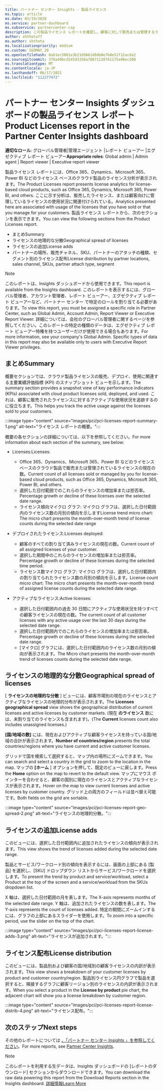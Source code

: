 ```yaml
---
title: パートナー センター Insights - 製品ライセンス
ms.topic: article
ms.date: 05/19/2020
ms.service: partner-dashboard
ms.subservice: partnercenter-csp
description: この製品ライセンス レポートを確認し、顧客に対して販売または管理するライセンスベースのクラウド製品を使用して改善する方法について学習します。
author: shthota77
ms.author: shthota
ms.localizationpriority: medium
ms.custom: SEOMAY.20
ms.openlocfilehash: 8ab1ec5001e3b21d9661d0db0e7b8e51f12acda2
ms.sourcegitcommit: 376a49bcd245d3358a78871128761175a96ec200
ms.translationtype: MT
ms.contentlocale: ja-JP
ms.lasthandoff: 06/17/2021
ms.locfileid: "112277472"
---
```

# <a name="product-licenses-report-in-the-partner-center-insights-dashboard"></a><span data-ttu-id="5ceea-103">パートナー センター Insights ダッシュボードの製品ライセンス レポート</span><span class="sxs-lookup"><span data-stu-id="5ceea-103">Product Licenses report in the Partner Center Insights dashboard</span></span>

<span data-ttu-id="5ceea-104">**適切なロール**: グローバル管理者|管理エージェント |レポート ビューアー |エグゼクティブ レポート ビューアー</span><span class="sxs-lookup"><span data-stu-id="5ceea-104">**Appropriate roles**: Global admin | Admin agent | Report viewer | Executive report viewer</span></span>

<span data-ttu-id="5ceea-105">製品ライセンス レポートには、Office 365、Dynamics、Microsoft 365、Power BI などのライセンス ベースのクラウド製品のライセンス分析が表示されます。</span><span class="sxs-lookup"><span data-stu-id="5ceea-105">The Product Licenses report presents license analytics for license-based cloud products, such as Office 365, Dynamics, Microsoft 365, Power BI, and others.</span></span> <span data-ttu-id="5ceea-106">ここに示す分析は、販売したライセンス、または顧客向けに管理しているライセンスの使用状況に関連付けられている。</span><span class="sxs-lookup"><span data-stu-id="5ceea-106">Analytics presented here are associated with usage of the licenses that you have sold or that you manage for your customers.</span></span> <span data-ttu-id="5ceea-107">製品ライセンス レポートから、次のセクションを表示できます。</span><span class="sxs-lookup"><span data-stu-id="5ceea-107">You can view the following sections from the Product Licenses report.</span></span>

- <span data-ttu-id="5ceea-108">まとめ</span><span class="sxs-lookup"><span data-stu-id="5ceea-108">Summary</span></span>
- <span data-ttu-id="5ceea-109">ライセンスの地理的な分散</span><span class="sxs-lookup"><span data-stu-id="5ceea-109">Geographical spread of licenses</span></span>
- <span data-ttu-id="5ceea-110">ライセンスの追加</span><span class="sxs-lookup"><span data-stu-id="5ceea-110">License adds</span></span>
- <span data-ttu-id="5ceea-111">パートナーの場所、販売チャネル、SKU、パートナーのアタッチの種類、セグメント別のライセンス配布</span><span class="sxs-lookup"><span data-stu-id="5ceea-111">License distribution by partner locations, sales channel, SKUs, partner attach type, segment</span></span>

 > [!NOTE]
 > <span data-ttu-id="5ceea-112">このレポートは、Insights ダッシュボードから使用できます。</span><span class="sxs-lookup"><span data-stu-id="5ceea-112">This report is available from the Insights dashboard.</span></span> <span data-ttu-id="5ceea-113">このレポートを表示するには、グローバル管理者、アカウント管理者、レポート ビューアー、エグゼクティブ レポート ビューアーなど、パートナー センター で特定のロールを割り当てる必要があります。</span><span class="sxs-lookup"><span data-stu-id="5ceea-113">To view this report, you must be assigned a specific role in Partner Center, such as Global Admin, Account Admin, Report Viewer or Executive Report Viewer.</span></span> <span data-ttu-id="5ceea-114">詳細については、会社のグローバル管理者に関するページを参照してください。このレポートの特定の種類のデータは、エグゼクティブ レポート ビューアー特権を持つユーザーだけが使用できる場合もあります。</span><span class="sxs-lookup"><span data-stu-id="5ceea-114">For more information, see your company's Global Admin. Specific types of data in this report may also be available only to users with Executive Report Viewer privileges.</span></span>

## <a name="summary"></a><span data-ttu-id="5ceea-115">まとめ</span><span class="sxs-lookup"><span data-stu-id="5ceea-115">Summary</span></span>

<span data-ttu-id="5ceea-116">概要セクションでは、クラウド製品ライセンスの販売、デプロイ、使用に関連する主要業績評価指標 (KPI) のスナップショット ビューを示します。</span><span class="sxs-lookup"><span data-stu-id="5ceea-116">The summary section provides a snapshot view of key performance indicators (KPIs) associated with cloud product licenses sold, deployed, and used.</span></span> <span data-ttu-id="5ceea-117">これは、顧客に販売されたライセンスに対するアクティブな使用状況を追跡するのに役立ちます。</span><span class="sxs-lookup"><span data-stu-id="5ceea-117">This helps you track the active usage against the licenses sold to your customers.</span></span>

:::image type="content" source="images/pci/pci-licenses-report-summary-1.png" alt-text="ライセンス レポートの概要。":::

<span data-ttu-id="5ceea-119">概要の各セクションの詳細については、以下を参照してください。</span><span class="sxs-lookup"><span data-stu-id="5ceea-119">For more information about each section of the summary, see below:</span></span>

- <span data-ttu-id="5ceea-120">Licenses:</span><span class="sxs-lookup"><span data-stu-id="5ceea-120">Licenses:</span></span> 
  - <span data-ttu-id="5ceea-121">Office 365、Dynamics、Microsoft 365、Power BI などのライセンス ベースのクラウド製品で販売または管理されているライセンスの現在の数。</span><span class="sxs-lookup"><span data-stu-id="5ceea-121">Current count of all licenses sold or managed by you for license-based cloud products, such as Office 365, Dynamics, Microsoft 365, Power BI, and others.</span></span>
  - <span data-ttu-id="5ceea-122">選択した日付範囲でのこれらのライセンスの増加率または拒否率。</span><span class="sxs-lookup"><span data-stu-id="5ceea-122">Percentage growth or decline of these licenses over the selected date range.</span></span>
  - <span data-ttu-id="5ceea-123">ライセンス傾向マイクロ グラフ: マイクロ グラフは、選択した日付範囲内のライセンス数の月別の傾向を示します</span><span class="sxs-lookup"><span data-stu-id="5ceea-123">License trend micro chart: The micro chart presents the month-over-month trend of license counts during the selected date range</span></span>

- <span data-ttu-id="5ceea-124">デプロイされたライセンス:</span><span class="sxs-lookup"><span data-stu-id="5ceea-124">Licenses deployed:</span></span>
  - <span data-ttu-id="5ceea-125">顧客のすべての割り当て済みライセンスの現在の数。</span><span class="sxs-lookup"><span data-stu-id="5ceea-125">Current count of all assigned licenses of your customer.</span></span>
  - <span data-ttu-id="5ceea-126">選択した期間中のこれらのライセンスの増加率または拒否率。</span><span class="sxs-lookup"><span data-stu-id="5ceea-126">Percentage growth or decline of these licenses during the selected time period.</span></span>
  - <span data-ttu-id="5ceea-127">ライセンス数マイクロ グラフ: マイクロ グラフは、選択した日付範囲内の割り当てられたライセンス数の月別の傾向を示します。</span><span class="sxs-lookup"><span data-stu-id="5ceea-127">License count micro chart: The micro chart presents the month-over-month trend of assigned license counts during the selected date range.</span></span>

- <span data-ttu-id="5ceea-128">アクティブなライセンス:</span><span class="sxs-lookup"><span data-stu-id="5ceea-128">Active licenses:</span></span> 
  - <span data-ttu-id="5ceea-129">選択した日付範囲内の過去 30 日間にアクティブな使用状況を持つすべての顧客ライセンスの現在の数。</span><span class="sxs-lookup"><span data-stu-id="5ceea-129">The current count of all customer licenses with any active usage over the last 30 days during the selected date range.</span></span>
  - <span data-ttu-id="5ceea-130">選択した日付範囲内でのこれらのライセンスの増加率または拒否率。</span><span class="sxs-lookup"><span data-stu-id="5ceea-130">Percentage growth or decline of these licenses during the selected date range.</span></span>
  - <span data-ttu-id="5ceea-131">[マイクロ] グラフには、選択した日付範囲内のライセンス数の月別の傾向が表示されます。</span><span class="sxs-lookup"><span data-stu-id="5ceea-131">The Micro chart presents the month-over-month trend of licenses counts during the selected date range.</span></span>

## <a name="geographical-spread-of-licenses"></a><span data-ttu-id="5ceea-132">ライセンスの地理的な分散</span><span class="sxs-lookup"><span data-stu-id="5ceea-132">Geographical spread of licenses</span></span>

<span data-ttu-id="5ceea-133">[ **ライセンスの地理的な分散** ] ビューには、顧客市場別の現在のライセンスとアクティブなライセンスの地理的分布が表示されます。</span><span class="sxs-lookup"><span data-stu-id="5ceea-133">The **Licenses geographical spread** view shows the geographical distribution of current licenses and active licenses by customer markets.</span></span> <span data-ttu-id="5ceea-134">(現在 **のライセンス** 数には、未割り当てのライセンスも含まれます)。</span><span class="sxs-lookup"><span data-stu-id="5ceea-134">(The **Current** licenses count also includes unassigned licenses.)</span></span>

<span data-ttu-id="5ceea-135">**[国/地域の数]** には、現在およびアクティブな顧客ライセンスを持っている国/地域の合計が表示されます。</span><span class="sxs-lookup"><span data-stu-id="5ceea-135">**Number of countries/region** presents the total countries/regions where you have current and active customer licenses.</span></span>

<span data-ttu-id="5ceea-136">グリッドで国を検索して選択すると、マップ内の場所にズームできます。</span><span class="sxs-lookup"><span data-stu-id="5ceea-136">You can search and select a country in the grid to zoom to the location in the map.</span></span> <span data-ttu-id="5ceea-137">マップの **[ホーム** ] オプションを押して、既定のビューに戻します。</span><span class="sxs-lookup"><span data-stu-id="5ceea-137">Press the **Home** option on the map to revert to the default view.</span></span> <span data-ttu-id="5ceea-138">マップにマウス ポインターを合わせると、顧客の国別に現在のライセンスとアクティブなライセンスが表示されます。</span><span class="sxs-lookup"><span data-stu-id="5ceea-138">Hover on the map to view current licenses and active licenses by customer country.</span></span> <span data-ttu-id="5ceea-139">グリッド上の両方のフィールドは並べ替え可能です。</span><span class="sxs-lookup"><span data-stu-id="5ceea-139">Both fields on the grid are sortable.</span></span>

:::image type="content" source="images/pci/pci-licenses-report-geo-spread-2.png" alt-text="ライセンスの地理的分散。":::

## <a name="license-adds"></a><span data-ttu-id="5ceea-141">ライセンスの追加</span><span class="sxs-lookup"><span data-stu-id="5ceea-141">License adds</span></span>

<span data-ttu-id="5ceea-142">このビューには、選択した日付範囲内に追加されたライセンスの傾向が表示されます。</span><span class="sxs-lookup"><span data-stu-id="5ceea-142">This view shows the trend of licenses added during the selected date range.</span></span> 

<span data-ttu-id="5ceea-143">製品とサービス/ワークロード別の傾向を表示するには、画面の上部にある [製品] を選択し、[SKU] ドロップダウン リストからサービス/ワークロードを選択します。</span><span class="sxs-lookup"><span data-stu-id="5ceea-143">To present the trend by product and service/workload, select a Product at the top of the screen and a service/workload from the SKUs dropdown list.</span></span>

<span data-ttu-id="5ceea-144">X 軸は、選択した日付範囲の月を表します。</span><span class="sxs-lookup"><span data-stu-id="5ceea-144">The X-axis represents months of the selected date range.</span></span> <span data-ttu-id="5ceea-145">Y 軸は、追加されたライセンスの数を表します。</span><span class="sxs-lookup"><span data-stu-id="5ceea-145">The Y-axis represents the count of licenses added.</span></span> <span data-ttu-id="5ceea-146">特定の期間にズームインするには、グラフの上部にあるスライダーを使用します。</span><span class="sxs-lookup"><span data-stu-id="5ceea-146">To zoom into a specific period, use the slider on the top of the chart.</span></span>

:::image type="content" source="images/pci/pci-licenses-report-license-adds-3.png" alt-text="ライセンスが追加されます。":::

## <a name="license-distribution"></a><span data-ttu-id="5ceea-148">ライセンス配布</span><span class="sxs-lookup"><span data-stu-id="5ceea-148">License distribution</span></span>

<span data-ttu-id="5ceea-149">このビューには、製品別および顧客の国/地域別の顧客ライセンスの内訳が表示されます。</span><span class="sxs-lookup"><span data-stu-id="5ceea-149">This view shows a breakdown of your customer licenses by product and customer country/region.</span></span> <span data-ttu-id="5ceea-150">製品別ライセンス円グラフで製品を選択すると、隣接するグラフに顧客リージョン別のライセンスの内訳が表示されます。</span><span class="sxs-lookup"><span data-stu-id="5ceea-150">When you select a product in the **License by product** pie chart, the adjacent chart will show you a license breakdown by customer region.</span></span>

:::image type="content" source="images/pci/pci-licenses-report-license-distrib-4.png" alt-text="ライセンス配布。":::

## <a name="next-steps"></a><span data-ttu-id="5ceea-152">次のステップ</span><span class="sxs-lookup"><span data-stu-id="5ceea-152">Next steps</span></span>

<span data-ttu-id="5ceea-153">その他のレポートについては [、「パートナー センター Insights 」を参照してください](partner-center-insights.md)。</span><span class="sxs-lookup"><span data-stu-id="5ceea-153">For more reports, see [Partner Center Insights](partner-center-insights.md).</span></span>

>[!NOTE] 
> <span data-ttu-id="5ceea-154">このレポートを利用する生データは、Insights ダッシュボードの [レポートのダウンロード] セクションからダウンロードできます。</span><span class="sxs-lookup"><span data-stu-id="5ceea-154">You can download the raw data powering this report from the Download Reports section in the Insights dashboard.</span></span> [<span data-ttu-id="5ceea-155">詳細情報</span><span class="sxs-lookup"><span data-stu-id="5ceea-155">Learn More</span></span>](pci-download-reports.md)
